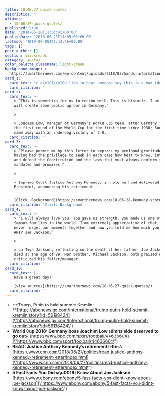 ```yaml
---
title: 18.06.27 quick quotes
description: ''
aliases:
  - 18-06-27-quick-quotes/
published: true
date: '2018-06-28T11:05:01+00:00'
publishDate: '2018-06-28T11:05:01+00:00'
lastmod: '2019-09-05T21:44:46+00:00'
tags: []
post_author: []
section: quickreads
category: quotes
color_palette_classname: light-green
background_image: >-
  https://smarthernews.com/wp-content/uploads/2018/03/hands-information-magazine-60531-scaled.jpg
card_1:
  card_text: "> a\x1CIa\x19d like to hear someone say this is a bad idea.a\x1D\n> \n> National Security Advisor John Bolton, at a press conference in Russia, after news President Trump will meet face-to-face with Russian President Vladimir Putin during a July trip to Europe. Bolton met with Putin and Russian officials Wednesday to discuss the summit."
  card_citation: ''
card_2:
  card_text: >-
    > “This is something for us to reckon with. This is historic. I am sure this
    will create some public uproar in Germany.”

    > 

    > Joachim Low, manager of Germany's World Cup team, after Germany lost in
    the first round of the World Cup for the first time since 1938; South Korea
    came away with an underdog victory of 2-0.
  card_citation: ''
card_3:
  card_text: >-
    > “Please permit me by this letter to express my profound gratitude for
    having had the privilege to seek in each case how best to know, interpret,
    and defend the Constitution and the laws that must always conform to its
    mandates and promises.”

    > 

    > Supreme Court Justice Anthony Kennedy, in note he hand-delivered to the
    President, announcing his retirement.


    [Click: Background](https://smarthernews.com/18-06-28-kennedy-scotus/)
  card_citation: 'Click: Background'
card_4:
  card_text: >-
    > “I will always love you! You gave us strength, you made us one of the most
    famous families in the world. I am extremely appreciative of that, I will
    never forget our moments together and how you told me how much you cared.
    #RIP Joe Jackson.”

    > 

    > La Toya Jackson, reflecting on the death of her father, Joe Jackson who
    died at the age of 89. Her brother, Michael Jackson, both praised &
    criticized his father/manager.
  card_citation: ''
card_10:
  card_text: |-
    Have a great day!

    [view sources](https://smarthernews.com/18-06-27-quick-quotes/)
  card_citation: ''
---
```

*   **Trump, Putin to hold summit: Kremlin:  
    **[https://abcnews.go.com/International/trump-putin-hold-summit-kremlin/story?id=56198424](\"https://abcnews.go.com/International/trump-putin-hold-summit-kremlin/story?id=56198424\")
*   **World Cup 2018: Germany boss Joachim Low admits side deserved to go out**A [https://www.bbc.com/sport/football/44636604](\"https://www.bbc.com/sport/football/44636604\")
*   **READ: Justice Anthony Kennedy’s retirement letter**A [https://www.cnn.com/2018/06/27/politics/read-justice-anthony-kennedy-retirement-letter/index.html](\"https://www.cnn.com/2018/06/27/politics/read-justice-anthony-kennedy-retirement-letter/index.html\")
*   **5 Fast Facts You Didna\\u0019t Know About Joe Jackson**  
    [https://www.ebony.com/ebony/5-fast-facts-you-didnt-know-about-joe-jackson](\"https://www.ebony.com/ebony/5-fast-facts-you-didnt-know-about-joe-jackson\")